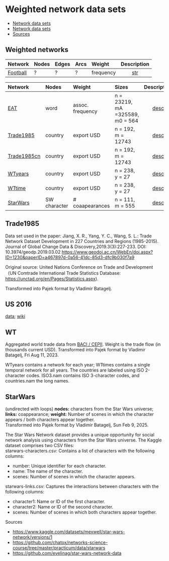 # Weighted network data sets

* [Network data sets](https://github.com/bavla/Nets/tree/master/data)
* [Network data sets](http://vladowiki.fmf.uni-lj.si/doku.php?id=vlado:ed:ss:dat)
* [Sources](https://github.com/BS-SNS/Public/tree/main/data)

## Weighted networks

| Network | Nodes | Edges | Arcs | Weight | Description |
| :---         |     :---       |     :---       |     :---       |     :---       |      :---:   |
| [Football](http://vlado.fmf.uni-lj.si/pub/networks/data/sport/football.htm)   | ?    | ? | ? | frequency     | [str](https://github.com/bavla/ibm3m/blob/master/data/str/VisTest.md)     |





| Network | Nodes    | Weight    |  Sizes | Description |
| :---         |     :---       |     :---       |     :---       |      :---:   |
| [EAT](https://raw.githubusercontent.com/bavla/wNets/main/Data/Trade1985.net)   | word    | assoc. frequency | n =  23219, mA =325589, m0 = 564   |  [desc](http://vlado.fmf.uni-lj.si/pub/networks/data/dic/eat/Eat.htm)     |
| [Trade1985](https://raw.githubusercontent.com/bavla/wNets/main/Data/Trade1985.net)   | country    | export USD    | n = 192, m = 12743    | [desc](https://github.com/bavla/wNets/blob/main/Data/README.md#trade1985)     |
| [Trade1985cn](https://raw.githubusercontent.com/bavla/wNets/main/Data/Trade1985cn.net)   | country    | export USD    | n = 192, m = 12743      | [desc](https://github.com/bavla/wNets/blob/main/Data/README.md#trade1985)     |
| [WTyears](https://raw.githubusercontent.com/bavla/wNets/main/Data/WTyears.zip)   | country    | export USD    | n = 238, y = 27    | [desc](https://github.com/bavla/wNets/blob/main/Data/README.md#WT)     |
| [WTtime](https://raw.githubusercontent.com/bavla/wNets/main/Data/WRtime.zip)   | country    | export USD    | n = 238, y = 27      | [desc](https://github.com/bavla/wNets/blob/main/Data/README.md#WT)     |
| [StarWars](https://raw.githubusercontent.com/bavla/wNets/main/Data/StarWarsE.net)   | SW character  | # coaapearances    | n = 111, m = 555      | [desc](https://github.com/bavla/wNets/blob/main/Data/README.md#starwars)     |

## Trade1985

Data set used in the paper:
Jiang, X. R., Yang, Y. C., Wang, S. L.: Trade Network Dataset Development in 227 Countries and Regions (1985-2015). 
   Journal of Global Change Data & Discovery,2019.3(3):227-233. DOI: 10.3974/geodp.2019.03.02
 https://www.geodoi.ac.cn/WebEn/doi.aspx?ID=1230&paperID=a467897d-0a56-41dc-85d3-dfc9b030f7a9
 
Original source: United Nations Conference on Trade and Development（UN Comtrade International Trade Statistics Database: https://unctad.org/en/Pages/Statistics.aspx).

Transformed into Pajek format by Vladimir Batagelj.

## US 2016

[data](https://github.com/bavla/cluRC/tree/master/data); [wiki](http://vladowiki.fmf.uni-lj.si/doku.php?id=pro:relc:us)

## WT

Aggregated world trade data from [BACI / CEPII](http://www.cepii.fr/CEPII/en/bdd_modele/bdd_modele_item.asp?id=37). Weight is the trade flow (in thousands current USD). Transformed into Pajek format by Vladimir Batagelj, Fri Aug 11, 2023.

WTyears contains a network for each year; WTtimes contains a single temporal network for all years. The countries are labeled using ISO 2-character codes.
ISO3.nam contains ISO 3-character codes, and countries.nam the long names.

## StarWars 

(undirected with loops)
**nodes:** characters from the Star Wars universe; **links:** coappearance; **weight:** Number of scenes in which the character appears / both characters appear together.<br />
Transformed into Pajek format by Vladimir Batagelj, Sun Feb 9, 2025.

The Star Wars Network dataset provides a unique opportunity for social network analysis using characters from the Star Wars universe. The Kaggle dataset comprises two CSV files:<br />starwars-characters.csv: Contains a list of characters with the following columns:
- number: Unique identifier for each character.
- name: The name of the character.
- scenes: Number of scenes in which the character appears.

starwars-links.csv: Captures the interactions between characters with the following columns:
- character1: Name or ID of the first character.
- character2: Name or ID of the second character.
- scenes: Number of scenes in which both characters appear together.

Sources
- https://www.kaggle.com/datasets/mexwell/star-wars-network/versions/1
- https://github.com/chatox/networks-science-course/tree/master/practicum/data/starwars
- https://github.com/evelinag/star-wars-network-data


